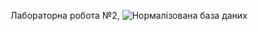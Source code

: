 Лабораторна робота №2, ![Нормалізована база даних](https://user-images.githubusercontent.com/70439764/140934048-9d998e25-d539-4e00-a842-394c29b08bac.png)
